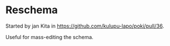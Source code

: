 # Reschema

Started by jan Kita in https://github.com/kulupu-lapo/poki/pull/36.

Useful for mass-editing the schema.
